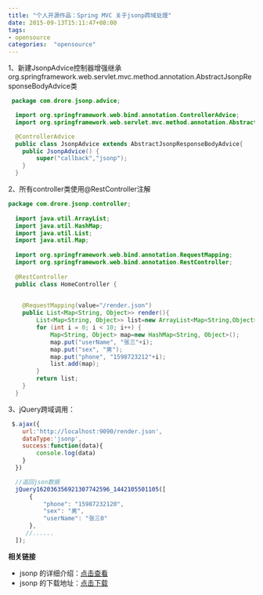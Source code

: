 ```yaml
---
title: "个人开源作品：Spring MVC 关于jsonp跨域处理"
date: 2015-09-13T15:11:47+08:00
tags:
- opensource
categories:  "opensource" 
---
```



1、新建JsonpAdvice控制器增强继承org.springframework.web.servlet.mvc.method.annotation.AbstractJsonpResponseBodyAdvice类

```java
 package com.drore.jsonp.advice;

  import org.springframework.web.bind.annotation.ControllerAdvice;
  import org.springframework.web.servlet.mvc.method.annotation.AbstractJsonpResponseBodyAdvice;

  @ControllerAdvice
  public class JsonpAdvice extends AbstractJsonpResponseBodyAdvice{
  	public JsonpAdvice() {
  		super("callback","jsonp");
  	}
  }
```

2、所有controller类使用@RestController注解

```java
package com.drore.jsonp.controller;
  
  import java.util.ArrayList;
  import java.util.HashMap;
  import java.util.List;
  import java.util.Map;
  
  import org.springframework.web.bind.annotation.RequestMapping;
  import org.springframework.web.bind.annotation.RestController;
  
  @RestController
  public class HomeController {

  
  	@RequestMapping(value="/render.json")
  	public List<Map<String, Object>> render(){
  		List<Map<String, Object>> list=new ArrayList<Map<String,Object>>();
  		for (int i = 0; i < 10; i++) {
  			Map<String, Object> map=new HashMap<String, Object>();
  			map.put("userName", "张三"+i);
  			map.put("sex", "男");
  			map.put("phone", "1598723212"+i);
  			list.add(map);
  		}
  		return list;
  	}
  }
```
3、jQuery跨域调用：

```javascript
 $.ajax({
  	url:'http://localhost:9090/render.json',
  	dataType:'jsonp',
  	success:function(data){
  		console.log(data)
  	}
  })

  //返回json数据
  jQuery162036356921307742596_1442105501105([
      {
          "phone": "15987232120",
          "sex": "男",
          "userName": "张三0"
      },
     //......
  ]);
```



**相关链接**

- jsonp 的详细介绍：[点击查看](https://gitee.com/xiaoym/jsonp)
- jsonp 的下载地址：[点击下载](https://gitee.com/xiaoym/jsonp/releases)
